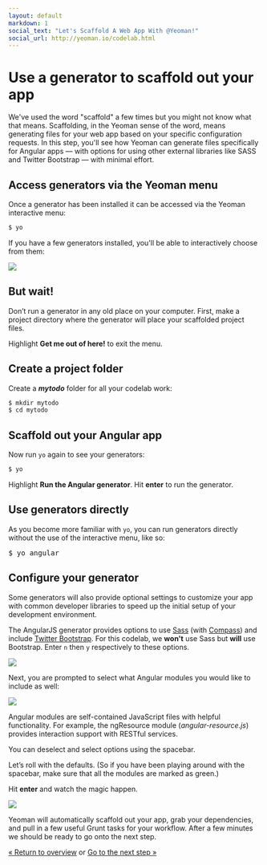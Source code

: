 ```yaml
---
layout: default
markdown: 1
social_text: "Let's Scaffold A Web App With @Yeoman!"
social_url: http://yeoman.io/codelab.html
---
```


# Use a generator to scaffold out your app

We've used the word "scaffold" a few times but you might not know what that means. Scaffolding, in the Yeoman sense of the word, means generating files for your web app based on your specific configuration requests. In this step, you'll see how Yeoman can generate files specifically for Angular apps &mdash; with options for using other external libraries like SASS and Twitter Bootstrap &mdash; with minimal effort.

## Access generators via the Yeoman menu

Once a generator has been installed it can be accessed via the Yeoman interactive menu:

```js
$ yo
```

If you have a few generators installed, you'll be able to interactively choose from them:

![](/assets/img/codelab/image_7.png)

<div class="note important">

  <h2>But wait!</h2>

  <p>Don’t run a generator in any old place on your computer. First, make a project directory where the generator will place your scaffolded project files.</p>

</div>

Highlight **Get me out of here!** to exit the menu.

## Create a project folder

Create a ***mytodo*** folder for all your codelab work:

```js
$ mkdir mytodo
$ cd mytodo
```

## Scaffold out your Angular app

Now run `yo` again to see your generators:

```js
$ yo
```

Highlight **Run the Angular generator**. Hit **enter** to run the generator.

<div class="note tip">

  <h2>Use generators directly</h2>

  <p>As you become more familiar with <code>yo</code>, you can run generators directly without the use of the interactive menu, like so:</p>

<pre>
$ yo angular
</pre>

</div>

<h2 id="configure">Configure your generator</h2>

Some generators will also provide optional settings to customize your app with common developer libraries to speed up the initial setup of your development environment.

The AngularJS generator provides options to use [Sass](http://sass-lang.com/) (with [Compass](http://compass-style.org)) and include [Twitter Bootstrap](http://getbootstrap.com/). For this codelab, we **won't** use Sass but **will** use Bootstrap. Enter `n` then `y` respectively to these options.

![](/assets/img/codelab/image_8.png)

Next, you are prompted to select what Angular modules you would like to include as well:

![](/assets/img/codelab/image_9.png)

Angular modules are self-contained JavaScript files with helpful functionality. For example, the ngResource module (*angular-resource.js*) provides interaction support with RESTful services.

You can deselect and select options using the spacebar.

Let’s roll with the defaults. (So if you have been playing around with the spacebar, make sure that all the modules are marked as green.)

Hit **enter** and watch the magic happen.

![](/assets/img/codelab/image_10.png)

Yeoman will automatically scaffold out your app, grab your dependencies, and pull in a few useful Grunt tasks for your workflow. After a few minutes we should be ready to go onto the next step.

<p class="codelab-paging">
  <a href="../codelab.html#toc">&laquo; Return to overview</a>
  or
  <a href="review-generated-files.html">Go to the next step &raquo;</a>
</p>

